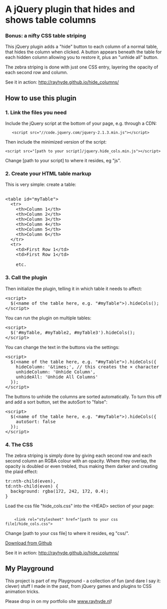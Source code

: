<h1>A jQuery plugin that hides and shows table columns</h1>
<h3>Bonus: a nifty CSS table striping</h3>

<p>This jQuery plugin adds a "hide" button to each column of a normal table, that hides the column when clicked. A button appears beneath the table for each hidden column allowing you to restore it, plus an "unhide all" button.</p>
<p>The zebra striping is done with just one CSS entry, layering the opacity of each second row and column.</p>

<p>See it in action: <a href="http://rayhyde.github.io/hide_columns/">http://rayhyde.github.io/hide_columns/</a></p>

<h2>How to use this plugin</h2>
<h3>1. Link the files you need</h3>
<p>Include the jQuery script at the bottom of your page, e.g. through a CDN:</p>
<p><code>	&lt;script src="//code.jquery.com/jquery-2.1.3.min.js"&gt;&lt;/script&gt;</code></p>
<p>Then include the minimized version of the script:</p>
<p><code>&lt;script src="[path to your script]/jquery.hide_cols.min.js"&gt;&lt;/script&gt;</code></p>
<p>Change [path to your script] to where it resides, eg "js".</p>
<h3>2. Create your HTML table markup</h3>
<p>This is very simple: create a table:</p>
						
<pre>

&lt;table id="myTable"&gt;
  &lt;tr&gt;
    &lt;th&gt;Column 1&lt;/th&gt;
    &lt;th&gt;Column 2&lt;/th&gt;
    &lt;th&gt;Column 3&lt;/th&gt;
    &lt;th&gt;Column 4&lt;/th&gt;
    &lt;th&gt;Column 5&lt;/th&gt;
    &lt;th&gt;Column 6&lt;/th&gt;
  &lt;/tr&gt;
  &lt;tr&gt;
    &lt;td&gt;First Row 1&lt;/td&gt;
    &lt;td&gt;First Row 1&lt;/td&gt;
		
    etc.
</pre>
				
<h3>3. Call the plugin</h3>
<p>Then initialize the plugin, telling it in which table it needs to affect:</p>
<pre>
&lt;script&gt;
  $(&lt;name of the table here, e.g. "#myTable"&gt;).hideCols();
&lt;/script&gt;
</pre>
<p>You can run the plugin on multiple tables:</p>
<pre>
&lt;script&gt;
  $('#myTable, #myTable2, #myTable3').hideCols();
&lt;/script&gt
</pre>
					
<p>You can change the text in the buttons via the settings:</p>
<pre>
&lt;script&gt;
  $(&lt;name of the table here, e.g. "#myTable"&gt;).hideCols({
    hideColumn: '&amp;times;', // this creates the &times; character
    unhideColumn: 'Unhide Column',
    unhideAll: 'Unhide All Columns'
  });
&lt;/script&gt;
</pre>
<p>The buttons to unhide the columns are sorted automatically. To turn this off and add a sort button, set the autoSort to "false":</p>
<pre>
&lt;script&gt;
  $(&lt;name of the table here, e.g. "#myTable"&gt;).hideCols({
    autoSort: false
  });
&lt;/script&gt;
</pre>
<h3>4. The CSS</h3>
<p>The zebra striping is simply done by giving each second row and each second column an RGBA colour with an opacity. Where they overlap, the opacity is doubled or even trebled, thus making them darker and creating the plaid effect: </p>
<pre>
tr:nth-child(even),
td:nth-child(even) {
  background: rgba(172, 242, 172, 0.4);
}
</pre>
<p>Load the css file "hide_cols.css" into the &lt;HEAD&gt; section of your page:</p>
<code>
	&lt;link rel="stylesheet" href="[path to your css file]/hide_cols.css"&gt;
</code>
<p>Change [path to your css file] to where it resides, eg "css/".</p>
	<p><a class="btn btn-lg btn-success" href="https://github.com/RayHyde/hide_columns">Download from Github</a></p>

<p>See it in action: <a href="http://rayhyde.github.io/hide_columns/">http://rayhyde.github.io/hide_columns/</a></p>

<h2>My Playground</h2>

<p>This project is part of my Playground - a collection of fun (and dare I say it: clever) stuff I made in the past, from jQuery games and plugins to CSS animation tricks.</p>

<p>Please drop in on my portfolio site <a href="http://www.rayhyde.nl">www.rayhyde.nl</a>!</p>